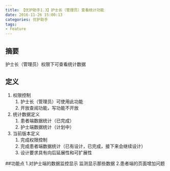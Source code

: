 ```yaml
---
title: 【优护助手1.3】护士长（管理员）查看统计功能
date: 2016-11-26 15:00:13
categories: 优护助手
tags:
- Feature
---
```


## 摘要
 
 护士长（管理员）权限下可查看统计数据
<!--more-->

## 定义

1. 权限控制
    1. 护士长（管理员）可使用此功能
    2. 开放查阅功能，写功能不开放
2. 统计数据定义
    1. 患者端数据统计（已完成）
    2. 护士端数据统计（计划中）
3. 当前版本定义
    1. 完成权限控制
    2. 完成患者端数据统计（已有设计，已完成，接下来会继续设计）
    3. 设计要求具有向后延展性和可扩展性

##功能点
1.对护士端的数据监控显示
监测显示那些数据
2.患者端的页面增加问题





